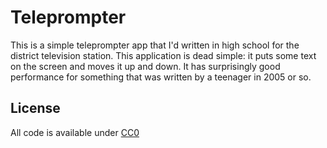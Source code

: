 # Teleprompter

This is a simple teleprompter app that I'd written in high school for the district television station. This application is dead simple: it puts some text on the screen and moves it up and down. It has surprisingly good performance for something that was written by a teenager in 2005 or so.


## License

All code is available under [CC0](https://creativecommons.org/publicdomain/zero/1.0/)

